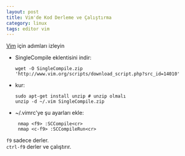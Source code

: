 ```yaml
---
layout: post
title: Vim'de Kod Derleme ve Çalıştırma
category: linux
tags: editor vim
---
```


[Vim](http://gdemir.github.io/category/linux/vim) için adımları izleyin 

 - SingleCompile eklentisini indir:

       wget -O SingleCompile.zip 'http://www.vim.org/scripts/download_script.php?src_id=14010'

 - kur:

       sudo apt-get install unzip # unzip olmalı
       unzip -d ~/.vim SingleCompile.zip

 - ~/.vimrc'ye şu ayarları ekle:


        nmap <f9> :SCCompile<cr>
        nmap <c-f9> :SCCompileRun<cr>

`f9` sadece derler.  
`ctrl-f9` derler ve çalıştırır.
